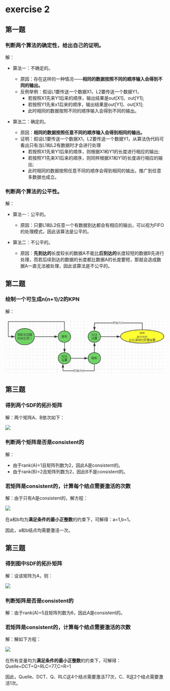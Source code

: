
# exercise 2

## 第一题

### 判断两个算法的确定性，给出自己的证明。

解：

- 算法一：不确定的。
    - 原因：存在这样的一种情况——**相同的数据按照不同的顺序输入会得到不同的输出。**
    - 反例举例：假设L1要传送一个数据X1，L2要传送一个数据Y1，
        - 若按照X1先来Y1后来的顺序，输出结果是out[X1]、out[Y1];
        - 若按照Y1先来x1后来的顺序，输出结果是out[Y1]、out[X1];
        - 此时相同的数据按照不同的顺序输入会得到不同的输出。

- 算法二：确定的。
    - 原因：**相同的数据按照任意不同的顺序输入会得到相同的输出。**
    - 证明：假设L1要传送一个数据X1，L2要传送一个数据Y1，从算法伪代码可看出只有当L1和L2有数据时才会进行处理
        - 若按照X1先来Y1后来的顺序，则根据X1和Y1的长度进行相应的输出;
        - 若按照Y1先来X1后来的顺序，则同样根据X1和Y1的长度进行相应的输出;
        - 此时相同的数据按照任意不同的顺序会得到相同的输出，推广到任意多数据也成立。

### 判断两个算法的公平性。

解：

- 算法一：公平的。
    - 原因：只要L1和L2任意一个有数据到达都会有相应的输出，可以视为FIFO的处理模式，因此该算法是公平的。

- 算法二：不公平的。
    - 原因：**先到达的**长度较长的数据A不能比**后到达的**长度较短的数据B先进行处理，而若后续到达的数据的长度都比数据A的长度要短，那就会造成数据A一直无法被处理，因此该算法是不公平的。

## 第二题

### 绘制一个可生成n(n+1)/2的KPN

解：

![](./images/1.jpg)

## 第三题

### 得到两个SDF的拓扑矩阵

解：两个矩阵A、B依次如下：

![](https://latex.codecogs.com/gif.latex?A=\left[&space;\begin{matrix}&space;1&space;&&space;-1&space;\\\\&space;1&space;&&space;-1&space;\end{matrix}&space;\right]&space;B=\left[&space;\begin{matrix}&space;2&space;&&space;-1&space;\\\\&space;1&space;&&space;-1&space;\end{matrix}&space;\right])

### 判断两个矩阵是否是consistent的

解：

-  由于rank(A)=1且矩阵列数为2，因此A是consistent的。
-  由于rank(B)=2且矩阵列数为2，因此B不是consistent的。

### 若矩阵是consistent的，计算每个结点需要激活的次数

解：由于只有A是consistent的，解方程：

![](https://latex.codecogs.com/gif.latex?\left[&space;\begin{matrix}&space;1&space;&&space;-1&space;\\\\&space;1&space;&&space;-1&space;\end{matrix}&space;\right]&space;\left[&space;\begin{matrix}&space;a&space;\\\\&space;b&space;\end{matrix}&space;\right]&space;=&space;\left[&space;\begin{matrix}&space;0&space;\\\\&space;0&space;\end{matrix}&space;\right])

在a和b均为**满足条件的最小正整数**的约束下，可解得：a=1,b=1。

因此，a和b结点均需要激活一次。

## 第三题

### 得到图中SDF的拓扑矩阵

解：设该矩阵为A，则：

![](https://latex.codecogs.com/gif.latex?A=\left[&space;\begin{matrix}&space;1&space;&&space;-1&space;&&space;0&space;&&space;0&space;&&space;0&space;&&space;0\\\\&space;0&space;&&space;1&space;&&space;-1&space;&&space;0&space;&&space;0&space;&&space;0\\\\&space;0&space;&&space;0&space;&&space;-1&space;&&space;0&space;&&space;0&space;&&space;77\\\\&space;0&space;&&space;0&space;&&space;1&space;&&space;-1&space;&&space;0&space;&&space;0\\\\&space;0&space;&&space;0&space;&&space;0&space;&&space;1&space;&&space;-77&space;&&space;0\\\\&space;0&space;&&space;0&space;&&space;0&space;&&space;0&space;&&space;1&space;&&space;-1&space;\end{matrix}&space;\right])

### 判断矩阵是否是consistent的

解：由于rank(A)=5且矩阵列数为6，因此A是consistent的。

### 若矩阵是consistent的，计算每个结点需要激活的次数

解：解如下方程：

![](https://latex.codecogs.com/gif.latex?\left[&space;\begin{matrix}&space;1&space;&&space;-1&space;&&space;0&space;&&space;0&space;&&space;0&space;&&space;0\\\\&space;0&space;&&space;1&space;&&space;-1&space;&&space;0&space;&&space;0&space;&&space;0\\\\&space;0&space;&&space;0&space;&&space;-1&space;&&space;0&space;&&space;0&space;&&space;77\\\\&space;0&space;&&space;0&space;&&space;1&space;&&space;-1&space;&&space;0&space;&&space;0\\\\&space;0&space;&&space;0&space;&&space;0&space;&&space;1&space;&&space;-77&space;&&space;0\\\\&space;0&space;&&space;0&space;&&space;0&space;&&space;0&space;&&space;1&space;&&space;-1&space;\end{matrix}&space;\right]&space;\left[&space;\begin{matrix}&space;Quelle&space;\\\\&space;DCT&space;\\\\&space;Q&space;\\\\&space;RLC&space;\\\\&space;C&space;\\\\&space;R&space;\end{matrix}&space;\right]&space;=&space;\left[&space;\begin{matrix}&space;0&space;\\\\&space;0&space;\\\\&space;0&space;\\\\&space;0&space;\\\\&space;0&space;\\\\&space;0&space;\end{matrix}&space;\right])

在所有变量均为**满足条件的最小正整数**的约束下，可解得：Quelle=DCT=Q=RLC=77,C=R=1

因此，Quelle、DCT、Q、RLC这4个结点需要激活77次，C、R这2个结点需要激活1次。

